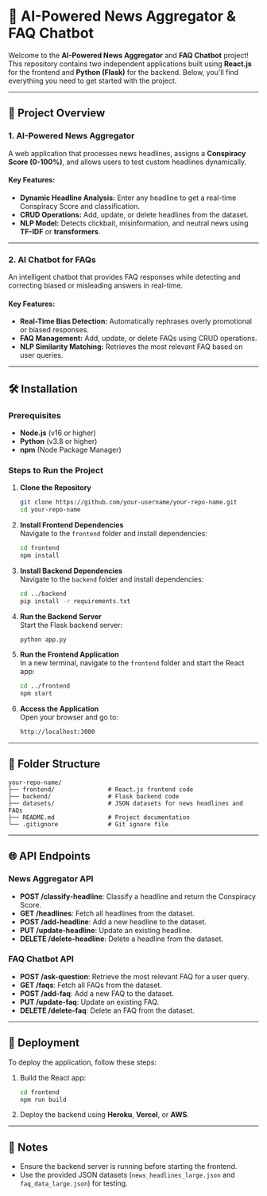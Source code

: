 # 🚀 AI-Powered News Aggregator & FAQ Chatbot  

Welcome to the **AI-Powered News Aggregator** and **FAQ Chatbot** project! This repository contains two independent applications built using **React.js** for the frontend and **Python (Flask)** for the backend. Below, you'll find everything you need to get started with the project.  

---

## 📂 Project Overview  

### 1. **AI-Powered News Aggregator**  
A web application that processes news headlines, assigns a **Conspiracy Score (0-100%)**, and allows users to test custom headlines dynamically.  

#### Key Features:  
- **Dynamic Headline Analysis:** Enter any headline to get a real-time Conspiracy Score and classification.  
- **CRUD Operations:** Add, update, or delete headlines from the dataset.  
- **NLP Model:** Detects clickbait, misinformation, and neutral news using **TF-IDF** or **transformers**.  

---

### 2. **AI Chatbot for FAQs**  
An intelligent chatbot that provides FAQ responses while detecting and correcting biased or misleading answers in real-time.  

#### Key Features:  
- **Real-Time Bias Detection:** Automatically rephrases overly promotional or biased responses.  
- **FAQ Management:** Add, update, or delete FAQs using CRUD operations.  
- **NLP Similarity Matching:** Retrieves the most relevant FAQ based on user queries.  

---

## 🛠️ Installation  

### Prerequisites  
- **Node.js** (v16 or higher)  
- **Python** (v3.8 or higher)  
- **npm** (Node Package Manager)  

### Steps to Run the Project  

1. **Clone the Repository**  
   ```bash
   git clone https://github.com/your-username/your-repo-name.git
   cd your-repo-name
   ```

2. **Install Frontend Dependencies**  
   Navigate to the `frontend` folder and install dependencies:  
   ```bash
   cd frontend
   npm install
   ```

3. **Install Backend Dependencies**  
   Navigate to the `backend` folder and install dependencies:  
   ```bash
   cd ../backend
   pip install -r requirements.txt
   ```

4. **Run the Backend Server**  
   Start the Flask backend server:  
   ```bash
   python app.py
   ```

5. **Run the Frontend Application**  
   In a new terminal, navigate to the `frontend` folder and start the React app:  
   ```bash
   cd ../frontend
   npm start
   ```

6. **Access the Application**  
   Open your browser and go to:  
   ```bash
   http://localhost:3000
   ```

---

## 📂 Folder Structure  

```plaintext
your-repo-name/  
├── frontend/               # React.js frontend code  
├── backend/                # Flask backend code  
├── datasets/               # JSON datasets for news headlines and FAQs  
├── README.md               # Project documentation  
└── .gitignore              # Git ignore file  
```

---

## 🌐 API Endpoints  

### News Aggregator API  
- **POST /classify-headline**: Classify a headline and return the Conspiracy Score.  
- **GET /headlines**: Fetch all headlines from the dataset.  
- **POST /add-headline**: Add a new headline to the dataset.  
- **PUT /update-headline**: Update an existing headline.  
- **DELETE /delete-headline**: Delete a headline from the dataset.  

### FAQ Chatbot API  
- **POST /ask-question**: Retrieve the most relevant FAQ for a user query.  
- **GET /faqs**: Fetch all FAQs from the dataset.  
- **POST /add-faq**: Add a new FAQ to the dataset.  
- **PUT /update-faq**: Update an existing FAQ.  
- **DELETE /delete-faq**: Delete an FAQ from the dataset.  

---

## 🚀 Deployment  

To deploy the application, follow these steps:  
1. Build the React app:  
   ```bash
   cd frontend
   npm run build
   ```  
2. Deploy the backend using **Heroku**, **Vercel**, or **AWS**.  

---

## 📝 Notes  
- Ensure the backend server is running before starting the frontend.  
- Use the provided JSON datasets (`news_headlines_large.json` and `faq_data_large.json`) for testing.
